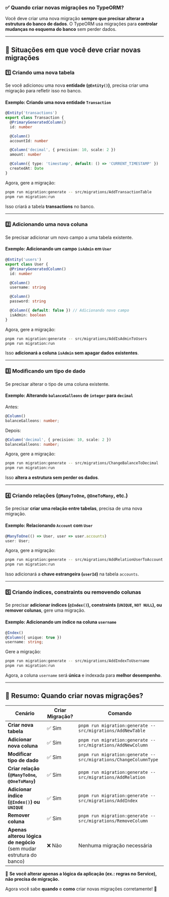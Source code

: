### ✅ **Quando criar novas migrações no TypeORM?**

Você deve criar uma nova migração **sempre que precisar alterar a estrutura do banco de dados**. O TypeORM usa migrações para **controlar mudanças no esquema do banco** sem perder dados.

---

## **📌 Situações em que você deve criar novas migrações**

### **1️⃣ Criando uma nova tabela**

Se você adicionou uma nova **entidade (`@Entity()`)**, precisa criar uma migração para refletir isso no banco.

#### **Exemplo: Criando uma nova entidade `Transaction`**

```ts
@Entity('transactions')
export class Transaction {
  @PrimaryGeneratedColumn()
  id: number

  @Column()
  accountId: number

  @Column('decimal', { precision: 10, scale: 2 })
  amount: number

  @Column({ type: 'timestamp', default: () => 'CURRENT_TIMESTAMP' })
  createdAt: Date
}
```

Agora, gere a migração:

```bash
pnpm run migration:generate -- src/migrations/AddTransactionTable
pnpm run migration:run
```

Isso criará a tabela **transactions** no banco.

---

### **2️⃣ Adicionando uma nova coluna**

Se precisar adicionar um novo campo a uma tabela existente.

#### **Exemplo: Adicionando um campo `isAdmin` em `User`**

```ts
@Entity('users')
export class User {
  @PrimaryGeneratedColumn()
  id: number

  @Column()
  username: string

  @Column()
  password: string

  @Column({ default: false }) // Adicionando novo campo
  isAdmin: boolean
}
```

Agora, gere a migração:

```bash
pnpm run migration:generate -- src/migrations/AddIsAdminToUsers
pnpm run migration:run
```

Isso **adicionará a coluna `isAdmin` sem apagar dados existentes**.

---

### **3️⃣ Modificando um tipo de dado**

Se precisar alterar o tipo de uma coluna existente.

#### **Exemplo: Alterando `balanceGalleons` de `integer` para `decimal`**

Antes:

```ts
@Column()
balanceGalleons: number;
```

Depois:

```ts
@Column('decimal', { precision: 10, scale: 2 })
balanceGalleons: number;
```

Agora, gere a migração:

```bash
pnpm run migration:generate -- src/migrations/ChangeBalanceToDecimal
pnpm run migration:run
```

Isso **altera a estrutura sem perder os dados**.

---

### **4️⃣ Criando relações (`@ManyToOne`, `@OneToMany`, etc.)**

Se precisar **criar uma relação entre tabelas**, precisa de uma nova migração.

#### **Exemplo: Relacionando `Account` com `User`**

```ts
@ManyToOne(() => User, user => user.accounts)
user: User;
```

Agora, gere a migração:

```bash
pnpm run migration:generate -- src/migrations/AddRelationUserToAccount
pnpm run migration:run
```

Isso adicionará a **chave estrangeira (`userId`)** na tabela `accounts`.

---

### **5️⃣ Criando índices, constraints ou removendo colunas**

Se precisar **adicionar índices (`@Index()`), constraints (`UNIQUE`, `NOT NULL`), ou remover colunas**, gere uma migração.

#### **Exemplo: Adicionando um índice na coluna `username`**

```ts
@Index()
@Column({ unique: true })
username: string;
```

Gere a migração:

```bash
pnpm run migration:generate -- src/migrations/AddIndexToUsername
pnpm run migration:run
```

Agora, a coluna `username` será **única** e indexada para **melhor desempenho**.

---

## **🚀 Resumo: Quando criar novas migrações?**

| **Cenário**                                                         | **Criar Migração?** | **Comando**                                                      |
| ------------------------------------------------------------------- | ------------------- | ---------------------------------------------------------------- |
| **Criar nova tabela**                                               | ✅ Sim              | `pnpm run migration:generate -- src/migrations/AddNewTable`      |
| **Adicionar nova coluna**                                           | ✅ Sim              | `pnpm run migration:generate -- src/migrations/AddNewColumn`     |
| **Modificar tipo de dado**                                          | ✅ Sim              | `pnpm run migration:generate -- src/migrations/ChangeColumnType` |
| **Criar relação (`@ManyToOne`, `@OneToMany`)**                      | ✅ Sim              | `pnpm run migration:generate -- src/migrations/AddRelation`      |
| **Adicionar índice (`@Index()`) ou `UNIQUE`**                       | ✅ Sim              | `pnpm run migration:generate -- src/migrations/AddIndex`         |
| **Remover coluna**                                                  | ✅ Sim              | `pnpm run migration:generate -- src/migrations/RemoveColumn`     |
| **Apenas alterou lógica de negócio** (sem mudar estrutura do banco) | ❌ Não              | Nenhuma migração necessária                                      |

📌 **Se você alterar apenas a lógica da aplicação (ex.: regras no Service), não precisa de migração.**

Agora você sabe **quando** e **como** criar novas migrações corretamente! 🚀
